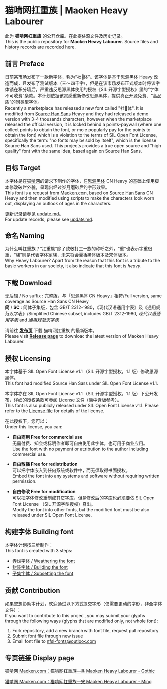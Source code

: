# 猫啃网扛重族 | Maoken Heavy Labourer

此为 **猫啃网扛重族** 的公开仓库。在此提供源文件及历史记录。  
This is the public repository for **Maoken Heavy Labourer**. Source files and history records are recorded here.  

## 前言 Preface

日前某市场发布了一款新字体，称为“社󿿽体”。该字体是基于[思源黑体](https://github.com/adobe-fonts/source-han-sans) Heavy 改造而成，且发布了测试版本（三～四千字），但是在该市场发布正式版本时将该字体锁在积分墙后，严重违反思源黑体使用的授权《SIL 开源字型授权》里的“字体不可收费”条款。本计划依据该灵感重新修改思源黑体，提供真正开源免费、“高品质”的同类型字体。  
Recently a marketplace has released a new font called "社󿿽体". It is modified from [Source Han Sans](https://github.com/adobe-fonts/source-han-sans) Heavy and they had released a demo version with 3-4 thousands characters, however when the marketplace released the official version, it is locked behind a points-paywall (where one collect points to obtain the font, or more popularly pay for the points to obtain the font) which is a violation to the terms of SIL Open Font License, specifically the term: "no fonts may be sold by itself", which is the license Source Han Sans used. This projects provides a true open source and "high quality" font with the same idea, based again on Source Han Sans.

## 目标 Target

本字体是在[猫啃网](https://maoken.com)的请求下制作的字体，在[思源黑体](https://github.com/adobe-fonts/source-han-sans) CN Heavy 的基础上使用脚本修改破烂外貌，呈现出经过岁月磨砂后的字形效果。  
This font is a request from [Maoken.com](https://maoken.com), based on [Source Han Sans](https://github.com/adobe-fonts/source-han-sans) CN Heavy and then modified using scripts to make the characters look worn out, displaying an outlook of ages in the characters.

更新记录请参见 [update.md](update.md)。  
For update records, please see [update.md](update.md).

## 命名 Naming

为什么叫扛重族？“扛重族”除了致敬打工一族的称呼之外，“重”也表示字重很重，“族”则是代表字体家族，未来将会囊括黑体版本及宋体版本。  
Why Heavy Labourer? Apart from the reason that this font is a tribute to the basic workers in our society, it also indicate that this font is *heavy*.

## 下载 Download

无后辍 / No suffix : 完整版，与「思源黑体 CN Heavy」相符/Full version, same coverage as Source Han Sans CN Heavy  
**简** / **SC** : 简体子集版，包含 GB/T 2312-1980，《现代汉语通用字表》及《通用规范汉字表》/Simplified Chinese subset, includes GB/T 2312-1980, *现代汉语通用字表* and *通用规范汉字表*

请前往 **[发布页](https://github.com/NightFurySL2001/maoken-heavy-labourer/releases)** 下载 猫啃网扛重族 的最新版本。  
Please visit **[Release page](https://github.com/NightFurySL2001/maoken-heavy-labourer/releases)** to download the latest version of Maoken Heavy Labourer.  

## 授权 Licensing

本字体基于 SIL Open Font License v1.1 （SIL 开源字型授权，1.1 版）修改思源黑体。  
This font had modified Source Han Sans under SIL Open Font License v1.1.

本字体亦在 SIL Open Font License v1.1 （SIL 开源字型授权，1.1 版）下公开发布，详细的授权条款可参阅 [License 文件](./LICENSE.txt)（[简中译版参考](./LICENSE_ZHS.txt)）。  
This font is also publicly released under SIL Open Font License v1.1. Please refer to the [License file](./LICENSE.txt) for details of the license.

在此授权下，您可以：  
Under this license, you can:  
- **自由商用 Free for commercial use**  
无需付费、知会或标明作者即可自由使用此字体，也可用于商业应用。  
Use the font with no payment or attribution to the author including commercial use.
  
- **自由散播 Free for redistribution**  
可以把字体嵌入到任何系统或软件中，而无须取得书面授权。  
Embed the font into any systems and software without requiring written permission.
  
- **自由修改 Free for modification**  
可以把字体修改重制成其它字库，但是修改后的字库也必须要依 SIL Open Font License （SIL 开源字型授权）释出。  
Modify the font into other fonts, but the modified font must be also released under SIL Open Font License.

## 构建字体 Building font

本字体计划按三步制作：  
This font is created with 3 steps:  
* [弄烂字体 / Weathering the font](./weather_font/)
* [封装字体 / Building the font](./build_final_otf_sans/)
* [子集字体 / Subsetting the font](./build_final_otf_sans/subset.md)

## 贡献 Contribution

如果您想协助本计划，欢迎通过以下方式提交字形（仅需要更动的字形，非全字体文件）：  
If you want to contribute to this project, you may submit your glyphs through the following ways (glyphs that are modified only, not whole font):

1. Fork repository, add a new branch with font file, request pull repository
2. Submit font file through new issue
3. Email font file to nfsl-fonts@outlook.com

## 专页链接 Display page

[猫啃网 Maoken.com：猫啃网扛重族—黑 Maoken Heavy Labourer - Gothic](https://www.maoken.com/freefonts/11067.html)

[猫啃网 Maoken.com：猫啃网扛重族—宋 Maoken Heavy Labourer - Ming](https://www.maoken.com/freefonts/11876.html)